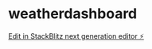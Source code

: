 # weatherdashboard

[Edit in StackBlitz next generation editor ⚡️](https://stackblitz.com/~/github.com/Ranjeet20BCS4012/weatherdashboard)
